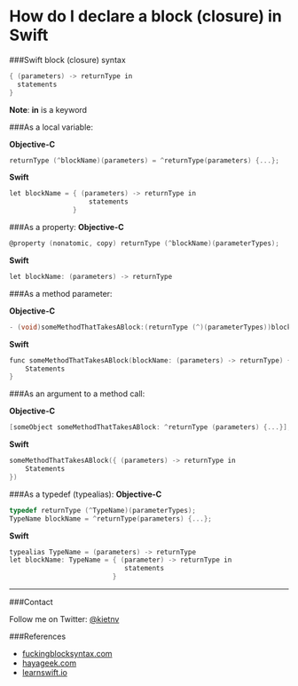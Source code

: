 How do I declare a block (closure) in Swift
=======

###Swift block (closure) syntax
```objective-c
{ (parameters) -> returnType in
  statements
}
```
__Note__: __in__ is a keyword

###As a local variable:

__Objective-C__
```objective-c
returnType (^blockName)(parameters) = ^returnType(parameters) {...};
```
__Swift__
```objective-c
let blockName = { (parameters) -> returnType in
                    statements
                }
```

###As a property:
__Objective-C__
```objective-c
@property (nonatomic, copy) returnType (^blockName)(parameterTypes);
```
__Swift__
```objective-c
let blockName: (parameters) -> returnType
```

###As a method parameter:

__Objective-C__
```objective-c
- (void)someMethodThatTakesABlock:(returnType (^)(parameterTypes))blockName;
```
__Swift__
```objective-c
func someMethodThatTakesABlock(blockName: (parameters) -> returnType) {
    Statements
}
```

###As an argument to a method call:

__Objective-C__
```objective-c
[someObject someMethodThatTakesABlock: ^returnType (parameters) {...}];
```
__Swift__
```objective-c
someMethodThatTakesABlock({ (parameters) -> returnType in
    Statements
})
```

###As a typedef (typealias):
__Objective-C__
```Objective-C
typedef returnType (^TypeName)(parameterTypes);
TypeName blockName = ^returnType(parameters) {...};
```
__Swift__
```Objective-C
typealias TypeName = (parameters) -> returnType
let blockName: TypeName = { (parameter) -> returnType in
                             statements
                          }
```

----------

###Contact

Follow me on Twitter: [@kietnv](https://twitter.com/kietnv)

###References
* [fuckingblocksyntax.com](http://fuckingblocksyntax.com/)
* [hayageek.com](http://hayageek.com/swift-blocks-tutorial/)
* [learnswift.io](http://www.learnswift.io/blog/2014/6/9/writing-completion-blocks-with-closures-in-swift)

